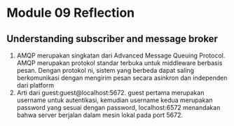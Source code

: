 # Module 09 Reflection

## Understanding subscriber and message broker

1. AMQP merupakan singkatan dari Advanced Message Queuing Protocol. AMQP merupakan protokol standar terbuka untuk
   middleware berbasis pesan. Dengan protokol ni, sistem yang berbeda dapat saling berkomunikasi dengan mengirim pesan
   secara asinkron dan independen dari platform
2. Arti dari guest:guest@localhost:5672. guest pertama merupakan username untuk autentikasi, kemudian username kedua
   merupakan password yang sesuai dengan password, localhost:6572 menandakan bahwa server berjalan dalam mesin lokal pada
   port 5672.